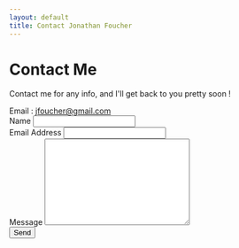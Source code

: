 ```yaml
---
layout: default
title: Contact Jonathan Foucher
---
```


<div id="contact">
  <h1 class="pageTitle">Contact Me</h1>
  <div class="contactContent">
    <p class="intro">Contact me for any info, and I'll get back to you pretty soon !</p>
    Email : <a href="mailto:jfoucher@gmail.com">jfoucher@gmail.com</a>
  </div>
  <form id="contactForm" action="https://formspree.io/jfoucher@gmail.com" method="POST">
    <label for="name">Name</label>    
    <input type="text" id="name" name="name" class="full-width"><br>
    <label for="email">Email Address</label>
    <input type="email" id="email" name="_replyto" class="full-width"><br>
    <label for="message">Message</label>
    <textarea name="message" id="message" cols="30" rows="10" class="full-width"></textarea><br>
    <input type="submit" value="Send" class="button">
  </form>
</div>
